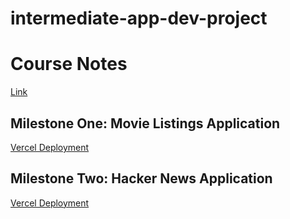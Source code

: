 # intermediate-app-dev-project

# Course Notes
[Link](https://github.com/otago-polytechnic-bit-courses/ID608001-intermediate-app-dev-concepts)


## Milestone One: Movie Listings Application
[Vercel Deployment](https://movie-listings-application-sigma.vercel.app/)


## Milestone Two: Hacker News Application
[Vercel Deployment](https://hacker-news-application.vercel.app/)
